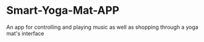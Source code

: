 # Smart-Yoga-Mat-APP
An app for controlling and playing music as well as shopping through a yoga mat's interface

